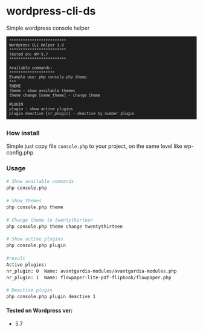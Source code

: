 # wordpress-cli-ds
Simple wordpress console helper

![alt text](screen.png "Title")

### How install
Simple just copy file ``console.php`` to your project, on the same level like wp-config.php.

### Usage
```bash
# Show available commands
php console.php

# Show themes
php console.php theme

# Change theme to twentythirteen
php console.php theme change twentythirteen

# Show active plugins
php console.php plugin

#result
Active plugins:
nr_plugin: 0  Name: avantgardia-modules/avantgardia-modules.php
nr_plugin: 1  Name: flowpaper-lite-pdf-flipbook/flowpaper.php

# Deactive plugin
php console.php plugin deactive 1
```

#### Tested on Wordpress ver:
* 5.7
